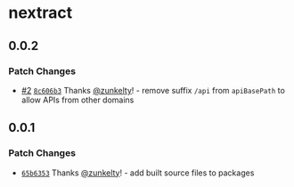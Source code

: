 # nextract

## 0.0.2

### Patch Changes

- [#2](https://github.com/nextractjs/nextractjs/pull/2) [`8c606b3`](https://github.com/nextractjs/nextractjs/commit/8c606b3f44b19c203ca70f65d2c85f959b002579) Thanks [@zunkelty](https://github.com/zunkelty)! - remove suffix `/api` from `apiBasePath` to allow APIs from other domains

## 0.0.1

### Patch Changes

- [`65b6353`](https://github.com/nextractjs/nextractjs/commit/65b63538434f65f839207b2063bb5d03e4049ee6) Thanks [@zunkelty](https://github.com/zunkelty)! - add built source files to packages
